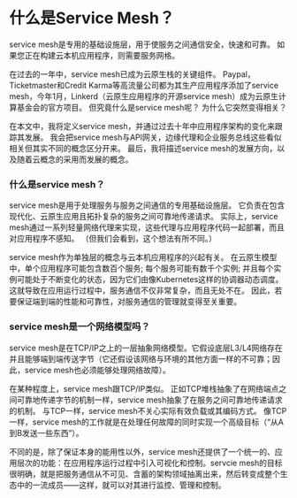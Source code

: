 # 什么是Service Mesh？

service mesh是专用的基础设施层，用于使服务之间通信安全，快速和可靠。 如果您正在构建云本机应用程序，则需要服务网格。

在过去的一年中，service mesh已成为云原生栈的关键组件。 Paypal，Ticketmaster和Credit Karma等高流量公司都为其生产应用程序添加了service mesh，今年1月，Linkerd（云原生应用程序的开源service mesh）成为云原生计算基金会的官方项目。 但究竟什么是service mesh呢？ 为什么它突然变得相关？

在本文中，我将定义service mesh，并通过过去十年中应用程序架构的变化来跟踪其发展。 我会把service mesh与API网关，边缘代理和企业服务总线这些看似相关但其实不同的概念区分开来。 最后，我将描述service mesh的发展方向，以及随着云概念的采用而发展的概念。

### 什么是service mesh？

service mesh是用于处理服务与服务之间通信的专用基础设施层。 它负责在包含现代化、云原生应用且拓扑复杂的服务之间可靠地传递请求。 实际上，service mesh通过一系列轻量网络代理来实现，这些代理与应用程序代码一起部署，而且对应用程序不感知。 （但我们会看到，这个想法有所不同。）

service mesh作为单独层的概念与云本机应用程序的兴起有关。 在云原生模型中，单个应用程序可能包含数百个服务; 每个服务可能有数千个实例; 并且每个实例可能处于不断变化的状态，因为它们由像Kubernetes这样的协调器动态调度。 这就导致在应用运行过程中，服务通信不仅非常复杂，而且无处不在。 因此，若要保证端到端的性能和可靠性，对服务通信的管理就变得至关重要。

### service mesh是一个网络模型吗？

service mesh是在TCP/IP之上的一层抽象网络模型。它假设底层L3/L4网络存在并且能够端到端传送字节（它还假设该网络与环境的其他方面一样的不可靠；因此，service mesh也必须能够处理网络故障）。

在某种程度上，service mesh跟TCP/IP类似。 正如TCP堆栈抽象了在网络端点之间可靠地传递字节的机制一样，service mesh抽象了在服务之间可靠地传递请求的机制。 与TCP一样，service mesh不关心实际有效负载或其编码方式。 像TCP一样，service mesh的工作就是在处理任何故障的同时实现一个高级目标（“从A到B发送一些东西”）。

不同的是，除了保证本身的能用性以外，service mesh还提供了一个统一的、应用层次的功能：在应用程序运行过程中引入可视化和控制。servcie mesh的目标很明确，就是把服务通信从不可见、含蓄的架构领域抽离出来，然后转变成整个生态中的一流成员——这样，就可以对其进行监控、管理和控制。



